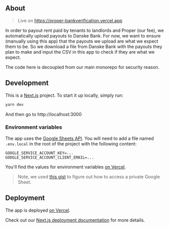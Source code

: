 ## About

> Live on https://proper-bankverification.vercel.app

In order to payout rent paid by tenants to landlords and Proper (our fee), we automatically upload payouts to Danske Bank. For now, we want to ensure (manually using this app) that the payouts we upload are what we expect them to be. So we download a file from Danske Bank with the payouts they plan to make and input the CSV in this app to check if they are what we expect.

The code here is decoupled from our main monorepo for security reason.

## Development

This is a [Next.js](https://nextjs.org/) project. To start it up locally, simply run:

```bash
yarn dev
```

And then go to http://localhost:3000

### Environment variables

The app uses the [Google Sheets API](https://developers.google.com/sheets/api). You will need to add a file named `.env.local` in the root of the project with the following content:

```
GOOGLE_SERVICE_ACCOUNT_KEY=...
GOOGLE_SERVICE_ACCOUNT_CLIENT_EMAIL=...
```

You'll find the values for environment variables [on Vercel](https://vercel.com/properprototypes/validate-payouts/settings/environment-variables).

> Note, we used [this gist](https://gist.github.com/AnalyzePlatypus/a486323a331c91f738f2245ff9a1c66f) to figure out how to access a private Google Sheet.

## Deployment

The app is deployed [on Vercel](https://vercel.com/properprototypes/validate-payouts).

Check out our [Next.js deployment documentation](https://nextjs.org/docs/deployment) for more details.
